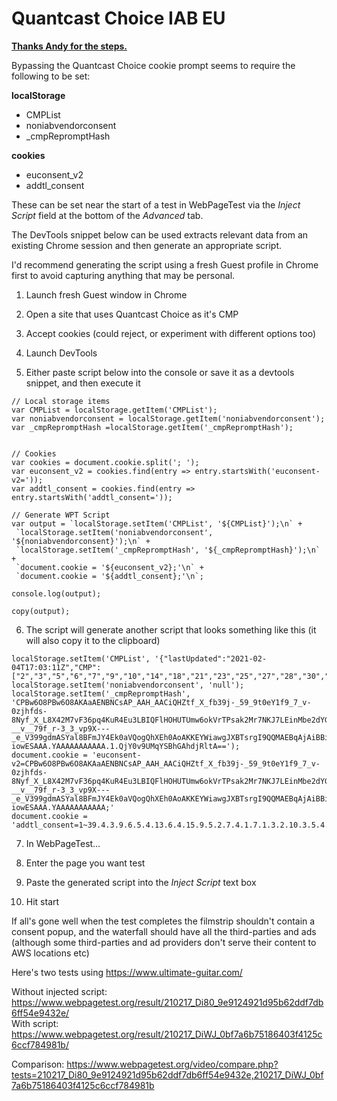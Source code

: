 # Quantcast Choice IAB EU

**[Thanks Andy for the steps.](https://github.com/andydavies/webpagetest-cookie-consent-scripts/blob/main/scripts/quantcast-choice.md)**

Bypassing the Quantcast Choice cookie prompt seems to require the following to be set:

**localStorage**
- CMPList
- noniabvendorconsent
- _cmpRepromptHash

**cookies**
- euconsent_v2
- addtl_consent

These can be set near the start of a test in WebPageTest via the _Inject Script_ field at the bottom of the _Advanced_ tab.

The DevTools snippet below can be used extracts relevant data from an existing Chrome session and then generate an appropriate script.

I'd recommend generating the script using a fresh Guest profile in Chrome first to avoid capturing anything that may be personal.

1. Launch fresh Guest window in Chrome

2. Open a site that uses Quantcast Choice as it's CMP

3. Accept cookies (could reject, or experiment with different options too)

4. Launch DevTools

5. Either paste script below into the console or save it as a devtools snippet, and then execute it


```
// Local storage items
var CMPList = localStorage.getItem('CMPList');
var noniabvendorconsent = localStorage.getItem('noniabvendorconsent');
var _cmpRepromptHash =localStorage.getItem('_cmpRepromptHash');


// Cookies
var cookies = document.cookie.split('; ');
var euconsent_v2 = cookies.find(entry => entry.startsWith('euconsent-v2='));
var addtl_consent = cookies.find(entry => entry.startsWith('addtl_consent='));

// Generate WPT Script
var output = `localStorage.setItem('CMPList', '${CMPList}');\n` +
 `localStorage.setItem('noniabvendorconsent', '${noniabvendorconsent}');\n` +
 `localStorage.setItem('_cmpRepromptHash', '${_cmpRepromptHash}');\n` +
 `document.cookie = '${euconsent_v2};'\n` +
 `document.cookie = '${addtl_consent};'\n`;

console.log(output);

copy(output);
```

6. The script will generate another script that looks something like this (it will also copy it to the clipboard)

```
localStorage.setItem('CMPList', '{"lastUpdated":"2021-02-04T17:03:11Z","CMP":["2","3","5","6","7","9","10","14","18","21","23","25","27","28","30","31","38","44","45","46","47","50","54","58","59","61","63","65","68","69","72","76","77","79","84","90","92","96","104","105","113","123","125","129","134","141","162","167","168","170","171","181","185","193","198","212","217","218","221","222","224","225","227","229","231","235","236","237","242","246","247","252","258","259","264","273","277","279","280","282","284","287","291","292","294","297","299","300","302","303","304","305","306","307","308","309","310","312","316","318","319","321","322","323","327","329","330","332","335","338","339","343","345","348","351","352","353"],"expiry":1613831801672}');
localStorage.setItem('noniabvendorconsent', 'null');
localStorage.setItem('_cmpRepromptHash', 'CPBw6O8PBw6O8AKAaAENBNCsAP_AAH_AACiQHZtf_X_fb39j-_59_9t0eY1f9_7_v-0zjhfds-8Nyf_X_L8X42M7vF36pq4KuR4Eu3LBIQFlHOHUTUmw6okVrTPsak2Mr7NKJ7LEinMbe2dYGHtfn9VTuZKYr97s___z__-__v__79f_r-3_3_vp9X---_e_V399gdmASYal8BFmJY4Ek0aVQogQhXEh0AoAKKEYWiawgJXBTsrgI9QQMAEBqAjAiBBiCjFgEAAAAASURASAHggEQBEAgABACpAQgAIkAQWAFgYBAAKAaFgBFAEIEhBkcFRymBARItFBPJWAJRd7GGEIZRYAUCj-iowESAAA.YAAAAAAAAAAA.1.QjY0v9UMqYSBhGAhdjRltA==');
document.cookie = 'euconsent-v2=CPBw6O8PBw6O8AKAaAENBNCsAP_AAH_AACiQHZtf_X_fb39j-_59_9t0eY1f9_7_v-0zjhfds-8Nyf_X_L8X42M7vF36pq4KuR4Eu3LBIQFlHOHUTUmw6okVrTPsak2Mr7NKJ7LEinMbe2dYGHtfn9VTuZKYr97s___z__-__v__79f_r-3_3_vp9X---_e_V399gdmASYal8BFmJY4Ek0aVQogQhXEh0AoAKKEYWiawgJXBTsrgI9QQMAEBqAjAiBBiCjFgEAAAAASURASAHggEQBEAgABACpAQgAIkAQWAFgYBAAKAaFgBFAEIEhBkcFRymBARItFBPJWAJRd7GGEIZRYAUCj-iowESAAA.YAAAAAAAAAAA;'
document.cookie = 'addtl_consent=1~39.4.3.9.6.5.4.13.6.4.15.9.5.2.7.4.1.7.1.3.2.10.3.5.4.13.8.4.6.9.7.10.2.9.2.12.6.7.6.14.5.20.6.5.1.3.1.11.29.4.14.4.4.1.3.10.6.2.9.6.6.4.5.3.1.4.29.4.5.3.1.6.2.2.17.1.17.10.9.1.8.6.2.8.1.2.4.142.4.8.35.7.15.1.14.3.1.8.10.14.11.3.7.25.5.18.9.7.41.2.4.18.21.3.4.2.1.6.6.5.2.14.18.7.3.2.2.8.19.1.8.8.6.3.10.4.5.15.2.4.9.3.1.6.4.11.1.3.22.16.2.6.8.2.4.11.6.5.17.16.11.8.1.10.28.8.4.1.3.21.2.7.6.1.9.30.17.4.9.15.8.7.3.6.6.7.2.4.1.7.12.13.22.13.2.12.2.4.6.1.4.15.2.4.9.4.5.1.3.7.13.5.3.12.4.13.4.14.8.2.15.2.5.5.1.2.2.1.2.14.7.4.8.2.9.10.18.12.13.2.18.1.1.3.1.1.9.20.5.4.20.8.4.5.3.5.4.8.4.2.2.2.14.2.13.4.2.6.9.6.3.4.3.5.2.3.6.10.11.2.4.3.16.3.8.3.3.1.2.3.9.19.11.15.3.10.7.6.4.3.4.9.3.3.3.1.1.1.6.11.3.1.1.7.4.6.1.10.5.2.6.3.2.1.1.4.3.2.2.4.3.2.13.7.12.2.1.6.4.5.4.3.2.2.4.1.3.1.1.1.2.9.1.6.9.1.5.2.1.7.2.8.11.1.3.1.1.2.1.3.2.6.1.5.6.1.5.3.1.3.1.1.2.2.7.7.1.4.1.2.6.1.2.1.1.3.1.1.4.1.1.2.1.8.1.3.4.4.3.2.1.3.1.4.3.9.6.1.15.10.28.1.2.1.1.12.3.4.1.6.3.4.7.1.3.1.1.3.1.5.3.1.3.2.2.1.1.4.2.1.2.1.1.1.2.2.4.2.1.2.2.2.4.1.1.1.2.1.1.1.1.1.1.1.1.1.1.1.2.2.1.1.2.1.2.1.7.1.2.1.1.1.2.1.1.1.1.2.1.1.3.2.1.1.2.6.1.1.1.5.2.1.6.5.1.1.1.1.1.2.1.1.3.1.1.4.1.1.2.2.1.1.4.2.1.1.2.3.2.1.2.3.1.1.1.1.4.1.1.1.5.1.9.3.1.5.1.1.3.4.1.2.3.1.4.2.1.2.2.2.1.1.1.1.1.1.11.1.3.1.1.2.2.1.4.2.3.2.1.4.1.1.1.1.1.3.2.1.1.2.5.1.3.6.4.1.1.3.1.4.3.1.4.5.1.7.2.1.1.1.2.1.1.1.3.1.2.1.12.1.1.3.1.2.2.3.1.4.1.2;'
```

7. In WebPageTest…

8. Enter the page you want test

9. Paste the generated script into the _Inject Script_ text box

8. Hit start

If all's gone well when the test completes the filmstrip shouldn't contain a consent popup, and the waterfall should have all the third-parties and ads (although some third-parties and ad providers don't serve their content to AWS locations etc)

Here's two tests using https://www.ultimate-guitar.com/  

Without injected script: https://www.webpagetest.org/result/210217_Di80_9e9124921d95b62ddf7db6ff54e9432e/  
With script: https://www.webpagetest.org/result/210217_DiWJ_0bf7a6b75186403f4125c6ccf784981b/  

Comparison: https://www.webpagetest.org/video/compare.php?tests=210217_Di80_9e9124921d95b62ddf7db6ff54e9432e,210217_DiWJ_0bf7a6b75186403f4125c6ccf784981b
